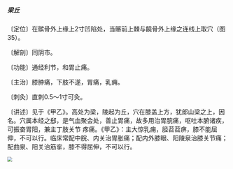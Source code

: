 ##### 梁丘

〔定位〕在髌骨外上缘上2寸凹陷处，当髂前上棘与饒骨外上缘之连线上取穴（图35）。   

〔解剖〕同阴市。

〔功能〕通经利节，和胃止痛。

〔主治〕膝肿痛，下肢不遂，胃痛，乳痈。 

〔刺灸〕直刺0.5〜1寸可灸。

〔讲述〕见于《甲乙》。高处为梁，陵起为丘，穴在膝盖上方，犹郎山梁之上，因名。穴属本经之郄，是气血聚会处，善止胃痛，故多用治胃脘痛，呕吐本腑诸疾，可振奋胃阳，兼主丁肢关节 疼痛。《甲乙》：主大惊乳痈，胫苕苕痹，膝不能屈伸，不可以行。临床常配中脘、内关治胃胀痛；配内外膝眼、阳陵泉治膝关节痛；配曲泉、阳关治筋挛，膝不得屈伸，不可以行。

<img src="img/图35.jpg" style="zoom:67%;" />
